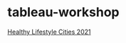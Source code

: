 # tableau-workshop

[Healthy Lifestyle Cities 2021](https://public.tableau.com/app/profile/lance.roller/viz/HealthyLifestyleCities2021_16634715279550/HLC2021Story?publish=yes)